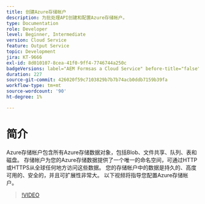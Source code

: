 ```yaml
---
title: 创建Azure存储帐户
description: 为批处理API创建和配置Azure存储帐户。
type: Documentation
role: Developer
level: Beginner, Intermediate
version: Cloud Service
feature: Output Service
topic: Development
jira: KT-9666
exl-id: 8d010107-8cea-41f0-9ff4-7746744a250c
badgeVersions: label="AEM Formsas a Cloud Service" before-title="false"
duration: 227
source-git-commit: 426020f59c7103829b7b7b74acb0ddb7159b39fa
workflow-type: tm+mt
source-wordcount: '90'
ht-degree: 1%

---
```


# 简介

Azure存储帐户包含所有Azure存储数据对象，包括Blob、文件共享、队列、表和磁盘。 存储帐户为您的Azure存储数据提供了一个唯一的命名空间，可通过HTTP或HTTPS从全球任何地方访问这些数据。 您的存储帐户中的数据是持久的、高度可用的、安全的，并且可扩展性非常大。
以下视频将指导您配置Azure存储帐户。

>[!VIDEO](https://video.tv.adobe.com/v/340127?quality=12&learn=on)
